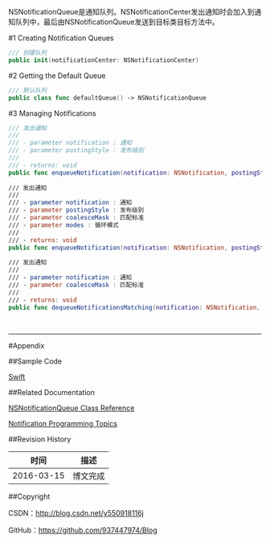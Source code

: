 NSNotificationQueue是通知队列。NSNotificationCenter发出通知时会加入到通知队列中，最后由NSNotificationQueue发送到目标类目标方法中。

#1 Creating Notification Queues

```swift
/// 创建队列
public init(notificationCenter: NSNotificationCenter)
```

#2 Getting the Default Queue

```swift
/// 默认队列
public class func defaultQueue() -> NSNotificationQueue
```

#3 Managing Notifications

```swift
/// 发出通知
///
/// - parameter notification : 通知
/// - parameter postingStyle : 发布级别
///
/// - returns: void
public func enqueueNotification(notification: NSNotification, postingStyle: NSPostingStyle)
    
/// 发出通知
///
/// - parameter notification : 通知
/// - parameter postingStyle : 发布级别
/// - parameter coalesceMask : 匹配标准
/// - parameter modes : 循环模式
///
/// - returns: void
public func enqueueNotification(notification: NSNotification, postingStyle: NSPostingStyle, coalesceMask: NSNotificationCoalescing, forModes modes: [String]?)
    
/// 发出通知
///
/// - parameter notification : 通知
/// - parameter coalesceMask : 匹配标准
///
/// - returns: void
public func dequeueNotificationsMatching(notification: NSNotification, coalesceMask: Int)
```


&#160;

----------

#Appendix

##Sample Code

[Swift](https://github.com/937447974/Swift)

##Related Documentation

[NSNotificationQueue Class Reference](https://developer.apple.com/library/ios/documentation/Cocoa/Reference/Foundation/Classes/NSNotificationQueue_Class/index.html)

[Notification Programming Topics](https://developer.apple.com/library/ios/documentation/Cocoa/Conceptual/Notifications/Introduction/introNotifications.html)

##Revision History

| 时间 | 描述 |
| ---- | ---- |
| 2016-03-15 | 博文完成 |

##Copyright

CSDN：http://blog.csdn.net/y550918116j

GitHub：https://github.com/937447974/Blog